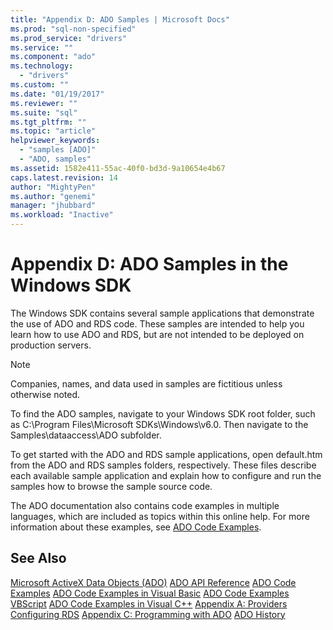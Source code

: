 ```yaml
---
title: "Appendix D: ADO Samples | Microsoft Docs"
ms.prod: "sql-non-specified"
ms.prod_service: "drivers"
ms.service: ""
ms.component: "ado"
ms.technology:
  - "drivers"
ms.custom: ""
ms.date: "01/19/2017"
ms.reviewer: ""
ms.suite: "sql"
ms.tgt_pltfrm: ""
ms.topic: "article"
helpviewer_keywords:
  - "samples [ADO]"
  - "ADO, samples"
ms.assetid: 1582e411-55ac-40f0-bd3d-9a10654e4b67
caps.latest.revision: 14
author: "MightyPen"
ms.author: "genemi"
manager: "jhubbard"
ms.workload: "Inactive"
---
```

# Appendix D: ADO Samples in the Windows SDK
The Windows SDK contains several sample applications that demonstrate the use of ADO and RDS code. These samples are intended to help you learn how to use ADO and RDS, but are not intended to be deployed on production servers.

> [!NOTE]
>  Companies, names, and data used in samples are fictitious unless otherwise noted.

 To find the ADO samples, navigate to your Windows SDK root folder, such as C:\Program Files\Microsoft SDKs\Windows\v6.0. Then navigate to the Samples\dataaccess\ADO subfolder.

 To get started with the ADO and RDS sample applications, open default.htm from the ADO and RDS samples folders, respectively. These files describe each available sample application and explain how to configure and run the samples how to browse the sample source code.

 The ADO documentation also contains code examples in multiple languages, which are included as topics within this online help. For more information about these examples, see [ADO Code Examples](../../../ado/reference/ado-api/ado-code-examples.md).

## See Also
 [Microsoft ActiveX Data Objects (ADO)](../../../ado/microsoft-activex-data-objects-ado.md)
 [ADO API Reference](../../../ado/reference/ado-api/ado-api-reference.md)
 [ADO Code Examples](../../../ado/reference/ado-api/ado-code-examples.md)
 [ADO Code Examples in Visual Basic](../../../ado/reference/ado-api/ado-code-examples-in-visual-basic.md)
 [ADO Code Examples VBScript](../../../ado/reference/ado-api/ado-code-examples-vbscript.md)
 [ADO Code Examples in Visual C++](../../../ado/reference/ado-api/ado-code-examples-in-visual-c.md)
 [Appendix A: Providers](../../../ado/guide/appendixes/appendix-a-providers.md)
 [Configuring RDS](../../../ado/guide/remote-data-service/configuring-rds.md)
 [Appendix C: Programming with ADO](../../../ado/guide/appendixes/appendix-c-programming-with-ado.md)
 [ADO History](../../../ado/guide/ado-history.md)
